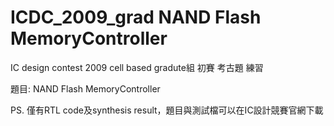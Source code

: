 # ICDC_2009_grad NAND Flash MemoryController
IC design contest 2009 cell based gradute組 初賽 考古題 練習

題目: NAND Flash MemoryController

PS. 僅有RTL code及synthesis result，題目與測試檔可以在IC設計競賽官網下載

